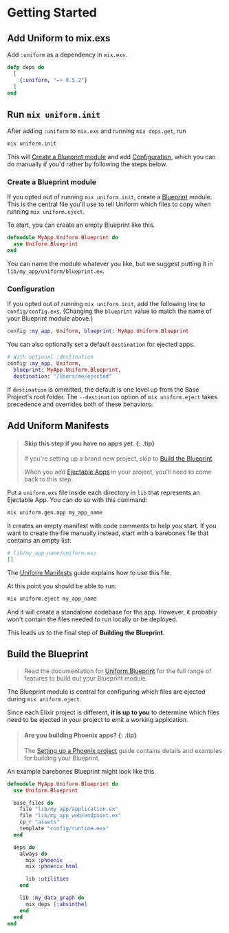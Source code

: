 # Getting Started

## Add Uniform to mix.exs

Add `:uniform` as a dependency in `mix.exs`.

```elixir
defp deps do
  [
    {:uniform, "~> 0.5.2"}
  ]
end
```

## Run `mix uniform.init`

After adding `:uniform` to `mix.exs` and running `mix deps.get`, run

```bash
mix uniform.init
```

This will [Create a Blueprint module](#create-a-blueprint-module) and add
[Configuration](#configuration), which you can do manually if you'd rather by
following the steps below.

### Create a Blueprint module

If you opted out of running `mix uniform.init`, create a
[Blueprint](Uniform.Blueprint.html) module. This is the central file you'll use
to tell Uniform which files to copy when running `mix uniform.eject`.

To start, you can create an empty Blueprint like this.

```elixir
defmodule MyApp.Uniform.Blueprint do
  use Uniform.Blueprint
end
```

You can name the module whatever you like, but we suggest putting it in
`lib/my_app/uniform/blueprint.ex`.

### Configuration

If you opted out of running `mix uniform.init`, add the following line to
`config/config.exs`. (Changing the `blueprint` value to match the name of your
Blueprint module above.)

```elixir
config :my_app, Uniform, blueprint: MyApp.Uniform.Blueprint
```

You can also optionally set a default `destination` for ejected apps.

```elixir
# With optional :destination
config :my_app, Uniform,
  blueprint: MyApp.Uniform.Blueprint,
  destination: "/Users/me/ejected"
```

If `destination` is ommitted, the default is one level up from the Base
Project's root folder. The `--destination` option of `mix uniform.eject` takes
precedence and overrides both of these behaviors.

## Add Uniform Manifests

> #### Skip this step if you have no apps yet. {: .tip}
>
> If you're setting up a brand new project, skip to [Build the
> Blueprint](#build-the-blueprint).
>
> When you add [Ejectable Apps](how-it-works.html#ejectable-apps) in your
> project, you'll need to come back to this step.

Put a `uniform.exs` file inside each directory in `lib` that represents an
Ejectable App. You can do so with this command:

```bash
mix uniform.gen.app my_app_name
```

It creates an empty manifest with code comments to help you start. If you want
to create the file manually instead, start with a barebones file that contains
an empty list:

```elixir
# lib/my_app_name/uniform.exs
[]
```

The [Uniform Manifests](uniform-manifests-uniform-exs.html) guide explains how
to use this file.

At this point you should be able to run:

```bash
mix uniform.eject my_app_name
```

And it will create a standalone codebase for the app. However, it probably
won't contain the files needed to run locally or be deployed.

This leads us to the final step of **Building the Blueprint**.

## Build the Blueprint

> Read the documentation for [Uniform.Blueprint](Uniform.Blueprint.html) for
> the full range of features to build out your Blueprint module.

The Blueprint module is central for configuring which files are ejected during
`mix uniform.eject`.

Since each Elixir project is different, **it is up to you** to determine which
files need to be ejected in your project to emit a working application.

> #### Are you building Phoenix apps? {: .tip}
>
> The [Setting up a Phoenix project](./setting-up-a-phoenix-project.html) guide
> contains details and examples for building your Blueprint.

An example barebones Blueprint might look like this.

```elixir
defmodule MyApp.Uniform.Blueprint do
  use Uniform.Blueprint

  base_files do
    file "lib/my_app/application.ex"
    file "lib/my_app_web/endpoint.ex"
    cp_r "assets"
    template "config/runtime.exs"
  end

  deps do
    always do
      mix :phoenix
      mix :phoenix_html

      lib :utilities
    end

    lib :my_data_graph do
      mix_deps [:absinthe]
    end
  end
end
```
